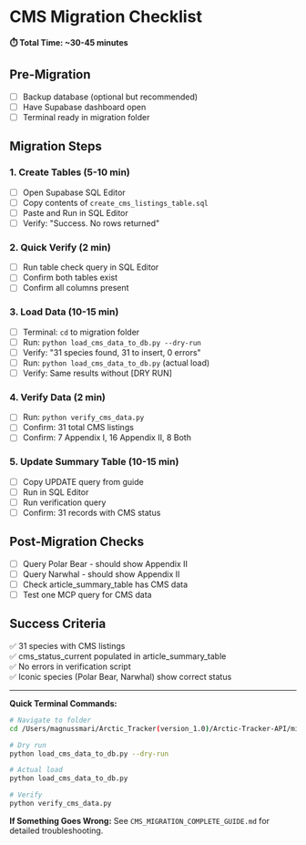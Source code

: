 # CMS Migration Checklist

**⏱️ Total Time: ~30-45 minutes**

## Pre-Migration
- [ ] Backup database (optional but recommended)
- [ ] Have Supabase dashboard open
- [ ] Terminal ready in migration folder

## Migration Steps

### 1. Create Tables (5-10 min)
- [ ] Open Supabase SQL Editor
- [ ] Copy contents of `create_cms_listings_table.sql`
- [ ] Paste and Run in SQL Editor
- [ ] Verify: "Success. No rows returned"

### 2. Quick Verify (2 min)
- [ ] Run table check query in SQL Editor
- [ ] Confirm both tables exist
- [ ] Confirm all columns present

### 3. Load Data (10-15 min)
- [ ] Terminal: `cd` to migration folder
- [ ] Run: `python load_cms_data_to_db.py --dry-run`
- [ ] Verify: "31 species found, 31 to insert, 0 errors"
- [ ] Run: `python load_cms_data_to_db.py` (actual load)
- [ ] Verify: Same results without [DRY RUN]

### 4. Verify Data (2 min)
- [ ] Run: `python verify_cms_data.py`
- [ ] Confirm: 31 total CMS listings
- [ ] Confirm: 7 Appendix I, 16 Appendix II, 8 Both

### 5. Update Summary Table (10-15 min)
- [ ] Copy UPDATE query from guide
- [ ] Run in SQL Editor
- [ ] Run verification query
- [ ] Confirm: 31 records with CMS status

## Post-Migration Checks
- [ ] Query Polar Bear - should show Appendix II
- [ ] Query Narwhal - should show Appendix II
- [ ] Check article_summary_table has CMS data
- [ ] Test one MCP query for CMS data

## Success Criteria
✅ 31 species with CMS listings  
✅ cms_status_current populated in article_summary_table  
✅ No errors in verification script  
✅ Iconic species (Polar Bear, Narwhal) show correct status

---

**Quick Terminal Commands:**
```bash
# Navigate to folder
cd /Users/magnussmari/Arctic_Tracker(version_1.0)/Arctic-Tracker-API/migrations/cms_migration

# Dry run
python load_cms_data_to_db.py --dry-run

# Actual load
python load_cms_data_to_db.py

# Verify
python verify_cms_data.py
```

**If Something Goes Wrong:**
See `CMS_MIGRATION_COMPLETE_GUIDE.md` for detailed troubleshooting.